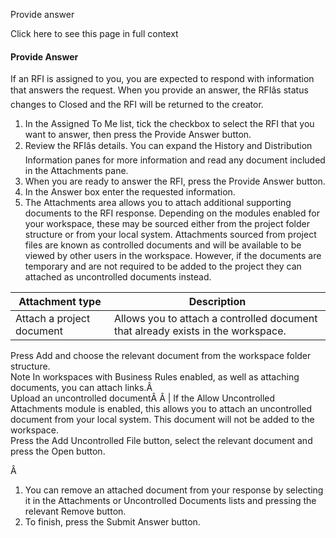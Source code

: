 Provide answer

Click here to see this page in full context

####  Provide Answer

If an RFI is assigned to you, you are expected to respond with information
that answers the request. When you provide an answer, the RFIâs status
changes to Closed and the RFI will be returned to the creator.

  1. In the Assigned To Me list, tick the checkbox to select the RFI that you want to answer, then press the Provide Answer button. 
  2. Review the RFIâs details. You can expand the History and Distribution Information panes for more information and read any document included in the Attachments pane. 
  3. When you are ready to answer the RFI, press the Provide Answer button. 
  4. In the Answer box enter the requested information. 
  5. The Attachments area allows you to attach additional supporting documents to the RFI response. Depending on the modules enabled for your workspace, these may be sourced either from the project folder structure or from your local system. Attachments sourced from project files are known as controlled documents and will be available to be viewed by other users in the workspace. However, if the documents are temporary and are not required to be added to the project they can attached as uncontrolled documents instead. 

Attachment type  |  Description   
---|---  
Attach a project document  |  Allows you to attach a controlled document that already exists in the workspace.   
Press Add and choose the relevant document from the workspace folder
structure.  
Note In workspaces with Business Rules enabled, as well as attaching
documents, you can attach links.Â  
Upload an uncontrolled documentÂ Â  |  If the Allow Uncontrolled Attachments module is enabled, this allows you to attach an uncontrolled document from your local system. This document will not be added to the workspace.   
Press the Add Uncontrolled File button, select the relevant document and press
the Open button.  
  
Â

  1. You can remove an attached document from your response by selecting it in the Attachments or Uncontrolled Documents lists and pressing the relevant Remove button. 
  2. To finish, press the Submit Answer button. 

